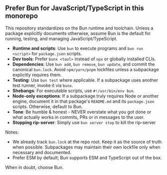 ## Prefer Bun for JavaScript/TypeScript in this monorepo

This repository standardizes on the Bun runtime and toolchain. Unless a package explicitly documents otherwise, assume Bun is the default for running, testing, and managing JavaScript/TypeScript.

- **Runtime and scripts**: Use `bun` to execute programs and `bun run <script>` for `package.json` scripts.
- **Dev tools**: Prefer `bunx <tool>` instead of `npx` or globally installed CLIs.
- **Dependencies**: Use `bun add`, `bun remove`, `bun update`, and commit the canonical `bun.lock`. Avoid `npm/yarn/pnpm` lockfiles unless a subpackage explicitly requires them.
- **Testing**: Use `bun test` where applicable. If a subpackage uses another test runner, invoke it via `bunx`.
- **Shebangs**: For executable scripts, use `#!/usr/bin/env bun`.
- **Node-only exceptions**: If a subpackage truly requires Node or another engine, document it in that package's `README.md` and its `package.json` scripts. Otherwise, default to Bun.
- **Tone**: Be humble & honest - NEVER overstate what you got done or what actually works in commits, PRs or in messages to the user.
- **Stopping rip-server**: Simply use `bun server stop` to kill the rip-server

Notes:
- We already track `bun.lock` at the repo root. Keep it as the source of truth when possible. Subpackages may maintain their own lockfile only when necessary and documented.
- Prefer ESM by default; Bun supports ESM and TypeScript out of the box.

When in doubt, choose Bun.
